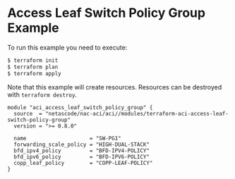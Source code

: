 <!-- BEGIN_TF_DOCS -->
# Access Leaf Switch Policy Group Example

To run this example you need to execute:

```bash
$ terraform init
$ terraform plan
$ terraform apply
```

Note that this example will create resources. Resources can be destroyed with `terraform destroy`.

```hcl
module "aci_access_leaf_switch_policy_group" {
  source  = "netascode/nac-aci/aci//modules/terraform-aci-access-leaf-switch-policy-group"
  version = ">= 0.8.0"

  name                    = "SW-PG1"
  forwarding_scale_policy = "HIGH-DUAL-STACK"
  bfd_ipv4_policy         = "BFD-IPV4-POLICY"
  bfd_ipv6_policy         = "BFD-IPV6-POLICY"
  copp_leaf_policy        = "COPP-LEAF-POLICY"
}
```
<!-- END_TF_DOCS -->